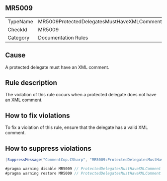 ## MR5009

<table>
<tr>
  <td>TypeName</td>
  <td>MR5009ProtectedDelegatesMustHaveXMLComment</td>
</tr>
<tr>
  <td>CheckId</td>
  <td>MR5009</td>
</tr>
<tr>
  <td>Category</td>
  <td>Documentation Rules</td>
</tr>
</table>

## Cause

A protected delegate must have an XML comment.

## Rule description

The violation of this rule occurs when a protected delegate does not have an XML comment.

## How to fix violations

To fix a violation of this rule, ensure that the delegate has a valid XML comment.

## How to suppress violations

```csharp
[SuppressMessage("CommentCop.CSharp", "MR5009:ProtectedDelegatesMustHaveXMLComment", Justification = "Reviewed.")]
```

```csharp
#pragma warning disable MR5009 // ProtectedDelegatesMustHaveXMLComment
#pragma warning restore MR5009 // ProtectedDelegatesMustHaveXMLComment
```
